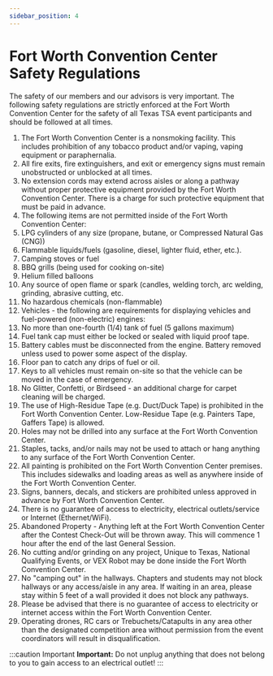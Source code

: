 ```yaml
---
sidebar_position: 4
---
```


# Fort Worth Convention Center Safety Regulations

The safety of our members and our advisors is very important. The following safety regulations are strictly enforced at the Fort Worth Convention Center for the safety of all Texas TSA event participants and should be followed at all times.

1. The Fort Worth Convention Center is a nonsmoking facility. This includes prohibition of any tobacco product and/or vaping, vaping equipment or paraphernalia.
2. All fire exits, fire extinguishers, and exit or emergency signs must remain unobstructed or unblocked at all times.
3. No extension cords may extend across aisles or along a pathway without proper protective equipment provided by the Fort Worth Convention Center. There is a charge for such protective equipment that must be paid in advance.
4. The following items are not permitted inside of the Fort Worth Convention Center:
5. LPG cylinders of any size (propane, butane, or Compressed Natural Gas (CNG))
6. Flammable liquids/fuels (gasoline, diesel, lighter fluid, ether, etc.).
7. Camping stoves or fuel
8. BBQ grills (being used for cooking on-site)
9. Helium filled balloons
10. Any source of open flame or spark (candles, welding torch, arc welding, grinding, abrasive cutting, etc.
11. No hazardous chemicals (non-flammable)
12. Vehicles - the following are requirements for displaying vehicles and fuel-powered (non-electric) engines:
13. No more than one-fourth (1/4) tank of fuel (5 gallons maximum)
14. Fuel tank cap must either be locked or sealed with liquid proof tape.
15. Battery cables must be disconnected from the engine. Battery removed unless used to power some aspect of the display.
16. Floor pan to catch any drips of fuel or oil.
17. Keys to all vehicles must remain on-site so that the vehicle can be moved in the case of emergency.
18. No Glitter, Confetti, or Birdseed - an additional charge for carpet cleaning will be charged.
19. The use of High-Residue Tape (e.g. Duct/Duck Tape) is prohibited in the Fort Worth Convention Center. Low-Residue Tape (e.g. Painters Tape, Gaffers Tape) is allowed.
20. Holes may not be drilled into any surface at the Fort Worth Convention Center.
21. Staples, tacks, and/or nails may not be used to attach or hang anything to any surface of the Fort Worth Convention Center.
22. All painting is prohibited on the Fort Worth Convention Center premises. This includes sidewalks and loading areas as well as anywhere inside of the Fort Worth Convention Center.
23. Signs, banners, decals, and stickers are prohibited unless approved in advance by Fort Worth Convention Center.
24. There is no guarantee of access to electricity, electrical outlets/service or Internet (Ethernet/WiFi).
25. Abandoned Property - Anything left at the Fort Worth Convention Center after the Contest Check-Out will be thrown away. This will commence 1 hour after the end of the last General Session.
26. No cutting and/or grinding on any project, Unique to Texas, National Qualifying Events, or VEX Robot may be done inside the Fort Worth Convention Center.
27. No "camping out" in the hallways. Chapters and students may not block hallways or any access/aisle in any area. If waiting in an area, please stay within 5 feet of a wall provided it does not block any pathways.
28. Please be advised that there is no guarantee of access to electricity or internet access within the Fort Worth Convention Center.
29. Operating drones, RC cars or Trebuchets/Catapults in any area other than the designated competition area without permission from the event coordinators will result in disqualification.

:::caution Important
**Important:** Do not unplug anything that does not belong to you to gain access to an electrical outlet!
:::
